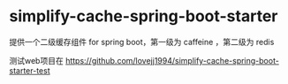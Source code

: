 # simplify-cache-spring-boot-starter
提供一个二级缓存组件 for spring boot，第一级为 caffeine ，第二级为 redis

测试web项目在
https://github.com/lovejj1994/simplify-cache-spring-boot-starter-test
